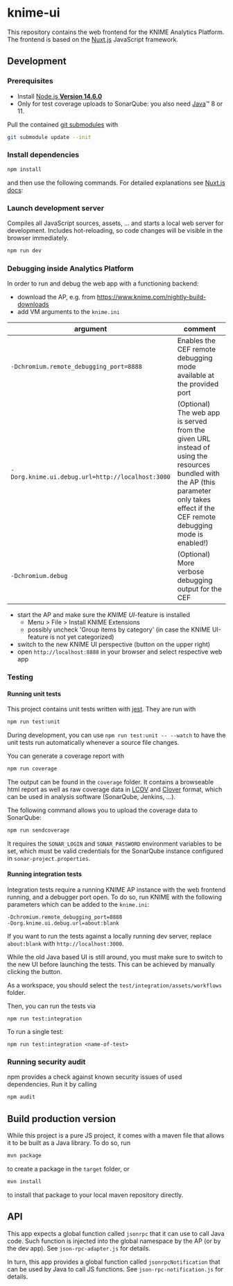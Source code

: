 # knime-ui

This repository contains the web frontend for the KNIME Analytics Platform.
The frontend is based on the [Nuxt.js] JavaScript framework.

## Development

### Prerequisites

- Install [Node.js **Version 14.6.0**][node]
- Only for test coverage uploads to SonarQube: you also need [Java]™ 8 or 11.

Pull the contained [git submodules](https://stackoverflow.com/a/4438292/5134084) with

```sh
git submodule update --init
```

### Install dependencies

```sh
npm install
```

and then use the following commands. For detailed explanations see [Nuxt.js docs]:

### Launch development server

Compiles all JavaScript sources, assets, … and starts a local web server for development. Includes hot-reloading, so
code changes will be visible in the browser immediately.

```sh
npm run dev
```

### Debugging inside Analytics Platform

In order to run and debug the web app with a functioning backend:

- download the AP, e.g. from https://www.knime.com/nightly-build-downloads
- add VM arguments to the `knime.ini`

| argument | comment |
|-|-|
| `-Dchromium.remote_debugging_port=8888`| Enables the CEF remote debugging mode available at the provided port |
| `-Dorg.knime.ui.debug.url=http://localhost:3000` | (Optional) The web app is served from the given URL instead of using the resources bundled with the AP (this parameter only takes effect if the CEF remote debugging mode is enabled!) |
| `-Dchromium.debug` | (Optional) More verbose debugging output for the CEF |

- start the AP and make sure the _KNIME UI_-feature is installed
  - Menu > File > Install KNIME Extensions
  - possibly uncheck 'Group items by category' (in case the KNIME UI-feature is not yet categorized)
- switch to the new KNIME UI perspective (button on the upper right)
- open `http://localhost:8888` in your browser and select respective web app

### Testing

#### Running unit tests

This project contains unit tests written with [jest].
They are run with

```sh
npm run test:unit
```

During development, you can use `npm run test:unit -- --watch` to have the unit tests run automatically whenever a
source file changes.

You can generate a coverage report with

```sh
npm run coverage
```

The output can be found in the `coverage` folder. It contains a browseable html report as well as raw coverage data in
[LCOV] and [Clover] format, which can be used in analysis software (SonarQube, Jenkins, …).

The following command allows you to upload the coverage data to SonarQube:

```sh
npm run sendcoverage
```

It requires the `SONAR_LOGIN` and `SONAR_PASSWORD` environment variables to be set, which must be valid credentials
for the SonarQube instance configured in `sonar-project.properties`.


#### Running integration tests

Integration tests require a running KNIME AP instance with the web frontend running, and a debugger port open.
To do so, run KNIME with the following parameters which can be added to the `knime.ini`:

```
-Dchromium.remote_debugging_port=8888
-Dorg.knime.ui.debug.url=about:blank
```

If you want to run the tests against a locally running dev server, replace `about:blank` with `http://localhost:3000`.

While the old Java based UI is still around, you must make sure to switch to the new UI before launching the tests.
This can be achieved by manually clicking the button.

As a workspace, you should select the `test/integration/assets/workflows` folder.

Then, you can run the tests via
```
npm run test:integration
```
To run a single test:
```
npm run test:integration <name-of-test>
```

### Running security audit

npm provides a check against known security issues of used dependencies. Run it by calling

```sh
npm audit
```

## Build production version

While this project is a pure JS project, it comes with a maven file that allows it to be built as a Java library.
To do so, run

```sh
mvn package
```

to create a package in the `target` folder, or

```sh
mvn install
```

to install that package to your local maven repository directly.

## API

This app expects a global function called `jsonrpc` that it can use to call Java code. Such function is injected into
the global namespace by the AP (or by the dev app). See `json-rpc-adapter.js` for details.

In turn, this app provides a global function called `jsonrpcNotification` that can be used by Java to call JS functions.
See `json-rpc-notification.js` for details.


[nuxt.js]: https://nuxtjs.org/
[node]: https://knime-com.atlassian.net/wiki/spaces/SPECS/pages/905281540/Node.js+Installation
[java]: https://www.oracle.com/technetwork/java/javase/downloads/index.html
[nuxt.js docs]: https://nuxtjs.org/guide/commands
[jest]: https://jestjs.io/en
[lcov]: https://github.com/linux-test-project/lcov
[clover]: http://openclover.org/
